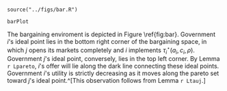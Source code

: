 ```{r bar, echo=FALSE, warning=FALSE, message=FALSE, fig.cap = "Bargaining space and pareto set \\label{fig:bar}", fig.pos="t", fig.height=5, dpi=300}

source("../figs/bar.R")

barPlot

```

The bargaining enviroment is depicted in Figure \ref{fig:bar}. Government $i$'s ideal point lies in the bottom right corner of the bargaining space, in which $j$ opens its markets completely and $i$ implements $\tau_i^\star(a_i, c_i, \rho)$. Government $j$'s ideal point, conversely, lies in the top left corner. By Lemma `r Lpareto`, $i$'s offer will lie along the dark line connecting these ideal points. Government $i$'s utility is strictly decreasing as it moves along the pareto set toward $j$'s ideal point.^[This observation follows from Lemma `r Ltauj`.]